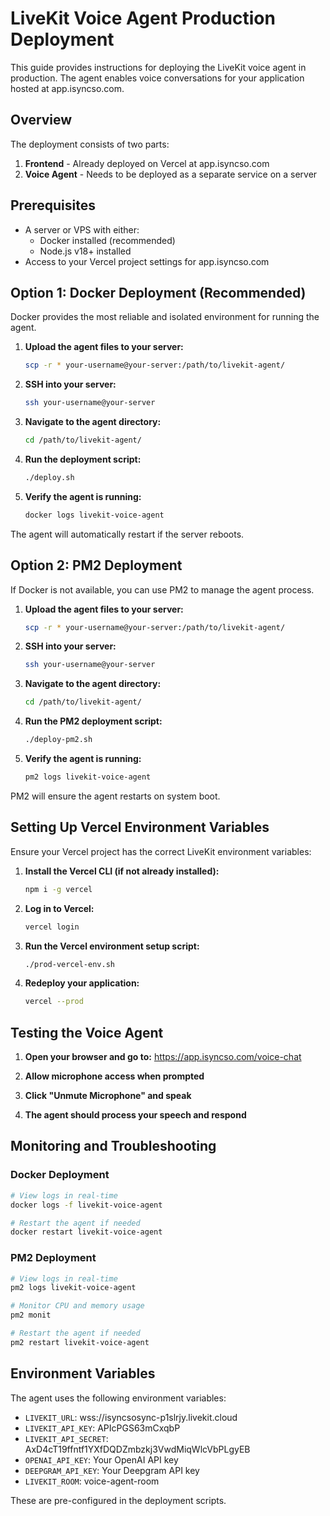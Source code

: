 # LiveKit Voice Agent Production Deployment

This guide provides instructions for deploying the LiveKit voice agent in production. The agent enables voice conversations for your application hosted at app.isyncso.com.

## Overview

The deployment consists of two parts:

1. **Frontend** - Already deployed on Vercel at app.isyncso.com
2. **Voice Agent** - Needs to be deployed as a separate service on a server

## Prerequisites

- A server or VPS with either:
  - Docker installed (recommended)
  - Node.js v18+ installed
- Access to your Vercel project settings for app.isyncso.com

## Option 1: Docker Deployment (Recommended)

Docker provides the most reliable and isolated environment for running the agent.

1. **Upload the agent files to your server:**
   ```bash
   scp -r * your-username@your-server:/path/to/livekit-agent/
   ```

2. **SSH into your server:**
   ```bash
   ssh your-username@your-server
   ```

3. **Navigate to the agent directory:**
   ```bash
   cd /path/to/livekit-agent/
   ```

4. **Run the deployment script:**
   ```bash
   ./deploy.sh
   ```

5. **Verify the agent is running:**
   ```bash
   docker logs livekit-voice-agent
   ```

The agent will automatically restart if the server reboots.

## Option 2: PM2 Deployment

If Docker is not available, you can use PM2 to manage the agent process.

1. **Upload the agent files to your server:**
   ```bash
   scp -r * your-username@your-server:/path/to/livekit-agent/
   ```

2. **SSH into your server:**
   ```bash
   ssh your-username@your-server
   ```

3. **Navigate to the agent directory:**
   ```bash
   cd /path/to/livekit-agent/
   ```

4. **Run the PM2 deployment script:**
   ```bash
   ./deploy-pm2.sh
   ```

5. **Verify the agent is running:**
   ```bash
   pm2 logs livekit-voice-agent
   ```

PM2 will ensure the agent restarts on system boot.

## Setting Up Vercel Environment Variables

Ensure your Vercel project has the correct LiveKit environment variables:

1. **Install the Vercel CLI (if not already installed):**
   ```bash
   npm i -g vercel
   ```

2. **Log in to Vercel:**
   ```bash
   vercel login
   ```

3. **Run the Vercel environment setup script:**
   ```bash
   ./prod-vercel-env.sh
   ```

4. **Redeploy your application:**
   ```bash
   vercel --prod
   ```

## Testing the Voice Agent

1. **Open your browser and go to:** https://app.isyncso.com/voice-chat

2. **Allow microphone access when prompted**

3. **Click "Unmute Microphone" and speak**

4. **The agent should process your speech and respond**

## Monitoring and Troubleshooting

### Docker Deployment
```bash
# View logs in real-time
docker logs -f livekit-voice-agent

# Restart the agent if needed
docker restart livekit-voice-agent
```

### PM2 Deployment
```bash
# View logs in real-time
pm2 logs livekit-voice-agent

# Monitor CPU and memory usage
pm2 monit

# Restart the agent if needed
pm2 restart livekit-voice-agent
```

## Environment Variables

The agent uses the following environment variables:

- `LIVEKIT_URL`: wss://isyncsosync-p1slrjy.livekit.cloud
- `LIVEKIT_API_KEY`: APIcPGS63mCxqbP
- `LIVEKIT_API_SECRET`: AxD4cT19ffntf1YXfDQDZmbzkj3VwdMiqWlcVbPLgyEB
- `OPENAI_API_KEY`: Your OpenAI API key
- `DEEPGRAM_API_KEY`: Your Deepgram API key
- `LIVEKIT_ROOM`: voice-agent-room

These are pre-configured in the deployment scripts. 